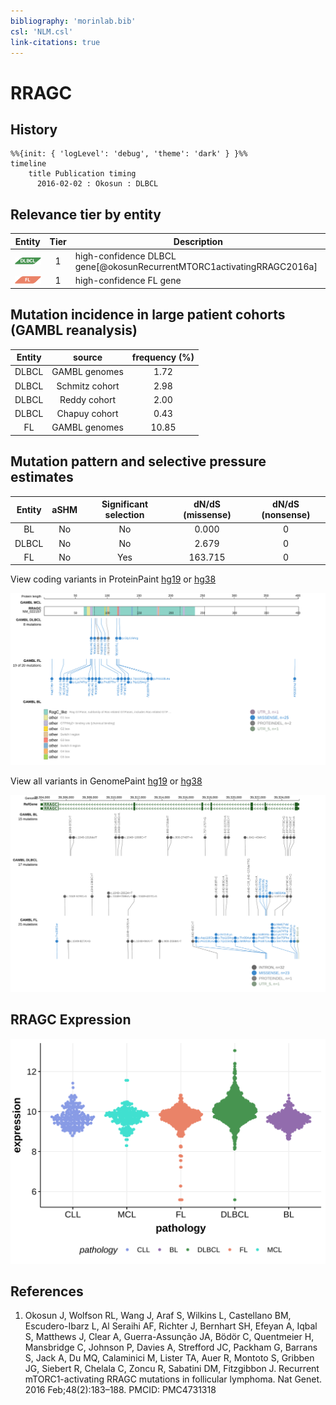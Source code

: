 ```yaml
---
bibliography: 'morinlab.bib'
csl: 'NLM.csl'
link-citations: true
---
```

# RRAGC

## History
```mermaid
%%{init: { 'logLevel': 'debug', 'theme': 'dark' } }%%
timeline
    title Publication timing
      2016-02-02 : Okosun : DLBCL
```

## Relevance tier by entity

|Entity|Tier|Description               |
|:------:|:----:|--------------------------|
|![DLBCL](images/icons/DLBCL_tier1.png) |1   |high-confidence DLBCL gene[@okosunRecurrentMTORC1activatingRRAGC2016a]|
|![FL](images/icons/FL_tier1.png)    |1   |high-confidence FL gene   |

## Mutation incidence in large patient cohorts (GAMBL reanalysis)

|Entity|source        |frequency (%)|
|:------:|:--------------:|:-------------:|
|DLBCL |GAMBL genomes | 1.72        |
|DLBCL |Schmitz cohort| 2.98        |
|DLBCL |Reddy cohort  | 2.00        |
|DLBCL |Chapuy cohort | 0.43        |
|FL    |GAMBL genomes |10.85        |

## Mutation pattern and selective pressure estimates

|Entity|aSHM|Significant selection|dN/dS (missense)|dN/dS (nonsense)|
|:------:|:----:|:---------------------:|:----------------:|:----------------:|
|BL    |No  |No                   |  0.000         |0               |
|DLBCL |No  |No                   |  2.679         |0               |
|FL    |No  |Yes                  |163.715         |0               |




View coding variants in ProteinPaint [hg19](https://morinlab.github.io/LLMPP/GAMBL/RRAGC_protein.html)  or [hg38](https://morinlab.github.io/LLMPP/GAMBL/RRAGC_protein_hg38.html)

![](images/proteinpaint/RRAGC_NM_022157.svg)

View all variants in GenomePaint [hg19](https://morinlab.github.io/LLMPP/GAMBL/RRAGC.html)  or [hg38](https://morinlab.github.io/LLMPP/GAMBL/RRAGC_hg38.html)

![](images/proteinpaint/RRAGC.svg)

## RRAGC Expression
![](images/gene_expression/RRAGC_by_pathology.svg)
<!-- ORIGIN: okosunRecurrentMTORC1activatingRRAGC2016a -->
<!-- DLBCL: okosunRecurrentMTORC1activatingRRAGC2016a -->

## References
1.  Okosun J, Wolfson RL, Wang J, Araf S, Wilkins L, Castellano BM, Escudero-Ibarz L, Al Seraihi AF, Richter J, Bernhart SH, Efeyan A, Iqbal S, Matthews J, Clear A, Guerra-Assunção JA, Bödör C, Quentmeier H, Mansbridge C, Johnson P, Davies A, Strefford JC, Packham G, Barrans S, Jack A, Du MQ, Calaminici M, Lister TA, Auer R, Montoto S, Gribben JG, Siebert R, Chelala C, Zoncu R, Sabatini DM, Fitzgibbon J. Recurrent mTORC1-activating RRAGC mutations in follicular lymphoma. Nat Genet. 2016 Feb;48(2):183–188. PMCID: PMC4731318
